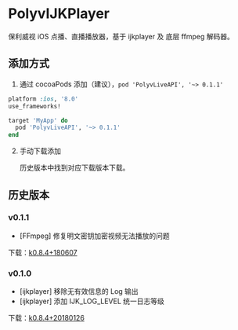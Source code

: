 # PolyvIJKPlayer
保利威视 iOS 点播、直播播放器，基于 ijkplayer 及 底层 ffmpeg 解码器。

## 添加方式

1. 通过 cocoaPods 添加（建议），`pod 'PolyvLiveAPI', '~> 0.1.1'`

```ruby
platform :ios, '8.0'
use_frameworks!

target 'MyApp' do
  pod 'PolyvLiveAPI', '~> 0.1.1'
end
```

2. 手动下载添加

   历史版本中找到对应下载版本下载。

## 历史版本

### v0.1.1

- [FFmpeg] 修复明文密钥加密视频无法播放的问题

下载：[k0.8.4+180607](http://repo.polyv.net/ios/download/ijkplayer/vod/IJKMediaFramework-k0.8.4+180607.zip)

### v0.1.0

- [ijkplayer] 移除无有效信息的 Log 输出
- [ijkplayer] 添加 IJK_LOG_LEVEL 统一日志等级

下载：[k0.8.4+20180126](http://repo.polyv.net/ios/download/ijkplayer/vod/ff3.3-ijk0.8.4-plv01-180126/IJKMediaFramework_0.8.4+20180126.zip)